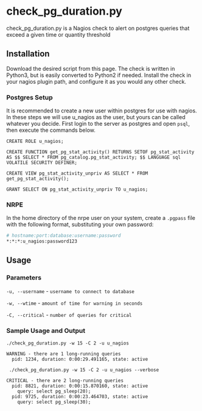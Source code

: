# check_pg_duration.py

check_pg_duration.py is a Nagios check to alert on postgres queries that exceed a given time or quantity threshold

## Installation

Download the desired script from this page. The check is written in Python3, but is easily converted to Python2 if needed. Install the check in your nagios plugin path, and configure it as you would any other check.

### Postgres Setup

It is recommended to create a new user within postgres for use with nagios. In these steps we will use u_nagios as the user, but yours can be called whatever you decide. First login to the server as postgres and open `psql`, then execute the commands below.

`CREATE ROLE u_nagios;`

`CREATE FUNCTION get_pg_stat_activity() RETURNS SETOF pg_stat_activity AS $$ SELECT * FROM pg_catalog.pg_stat_activity; $$ LANGUAGE sql VOLATILE SECURITY DEFINER;`

`CREATE VIEW pg_stat_activity_unpriv AS SELECT * FROM get_pg_stat_activity();`

`GRANT SELECT ON pg_stat_activity_unpriv TO u_nagios;`

### NRPE
In the home directory of the nrpe user on your system, create a `.pgpass` file with the following format, substituting your own password:

```bash
# hostname:port:database:username:password
*:*:*:u_nagios:password123
```


## Usage

### Parameters
`-u, --username` - `username to connect to database`

`-w, --wtime` - `amount of time for warning in seconds`

`-C, --critical` - `number of queries for critical`

### Sample Usage and Output


`./check_pg_duration.py -w 15 -C 2 -u u_nagios`
~~~text
WARNING - there are 1 long-running queries
  pid: 1234, duration: 0:00:29.491165, state: active
~~~

` ./check_pg_duration.py -w 15 -C 2 -u u_nagios --verbose`
~~~text
CRITICAL - there are 2 long-running queries
  pid: 8821, duration: 0:00:15.870160, state: active
    query: select pg_sleep(20);
  pid: 9725, duration: 0:00:23.464703, state: active
    query: select pg_sleep(30);
~~~
